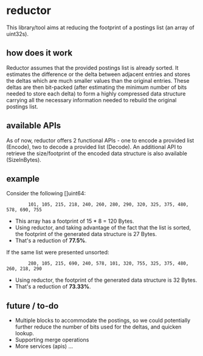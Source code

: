 # reductor
This library/tool aims at reducing the footprint of a postings list (an array of uint32s).

## how does it work
Reductor assumes that the provided postings list is already sorted. It estimates the difference or the delta between adjacent entries and stores the deltas which are much smaller values than the original entries. These deltas are then bit-packed (after estimating the minimum number of bits needed to store each delta) to form a highly compressed data structure carrying all the necessary information needed to rebuild the original postings list.

## available APIs
As of now, reductor offers 2 functional APIs - one to encode a provided list (Encode), two to decode a provided list (Decode). An additional API to retrieve the size/footprint of the encoded data structure is also available (SizeInBytes).

## example
Consider the following []uint64:

            101, 105, 215, 218, 240, 260, 280, 290, 320, 325, 375, 480, 578, 690, 755

- This array has a footprint of 15 * 8 = 120 Bytes.
- Using reductor, and taking advantage of the fact that the list is sorted, the footprint of the generated data structure is 27 Bytes.
- That's a reduction of **77.5%**.

If the same list were presented unsorted:

            280, 105, 215, 690, 240, 578, 101, 320, 755, 325, 375, 480, 260, 218, 290

- Using reductor, the footprint of the generated data structure is 32 Bytes.
- That's a reduction of **73.33%**.

## future / to-do
- Multiple blocks to accommodate the postings, so we could potentially further reduce the number of bits used for the deltas, and quicken lookup.
- Supporting merge operations
- More services (apis) ...
